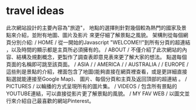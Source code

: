 # travel ideas
此次網站設計的主要內容為"旅遊"， 地點的選擇則針對幾個較為熱門的國家及景點來介紹，並附有地圖、圖片及影片 來更仔細了解景點之風貌。
<endl>
架構則從每個網頁分別介紹:
  / HOME / 從一開始的Javascript "WELCOME!!"到所有分頁的超連結 ，以及時間的顯示都是主頁所必須擁有的。
  / ABOUT / 不僅介紹了此次網站的內容、結構及規劃概念，更製作了調查表即意見表來更了解大家的想法。 點選每個頁面的名稱即可跳至該頁面。
  / ASIA /  / AMERICA /  / AUSTRALIA /  / EUROPE / 這些則是景點的介紹，裡面包含了地圖(能夠直接在網頁裡查看，或是更詳細直接點選就能連接至Google Map)、 圖片、每個分頁和主頁及返回頂部的超連結 。
  / PICTURES / 以輪播的方式呈現所有的圖片集。
  / VIDEOS / 包含所有景點的YOUTUBE連結，可以直接從影片更了解景點的風貌。
  / MY FAV WEB / 以圖文並行來介紹自己最喜歡的網站Pinterest。
